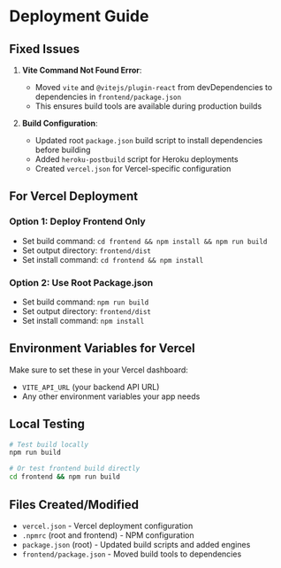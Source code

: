 # Deployment Guide

## Fixed Issues

1. **Vite Command Not Found Error**: 
   - Moved `vite` and `@vitejs/plugin-react` from devDependencies to dependencies in `frontend/package.json`
   - This ensures build tools are available during production builds

2. **Build Configuration**:
   - Updated root `package.json` build script to install dependencies before building
   - Added `heroku-postbuild` script for Heroku deployments
   - Created `vercel.json` for Vercel-specific configuration

## For Vercel Deployment

### Option 1: Deploy Frontend Only
- Set build command: `cd frontend && npm install && npm run build`
- Set output directory: `frontend/dist`
- Set install command: `cd frontend && npm install`

### Option 2: Use Root Package.json
- Set build command: `npm run build`
- Set output directory: `frontend/dist`
- Set install command: `npm install`

## Environment Variables for Vercel
Make sure to set these in your Vercel dashboard:
- `VITE_API_URL` (your backend API URL)
- Any other environment variables your app needs

## Local Testing
```bash
# Test build locally
npm run build

# Or test frontend build directly
cd frontend && npm run build
```

## Files Created/Modified
- `vercel.json` - Vercel deployment configuration
- `.npmrc` (root and frontend) - NPM configuration
- `package.json` (root) - Updated build scripts and added engines
- `frontend/package.json` - Moved build tools to dependencies
